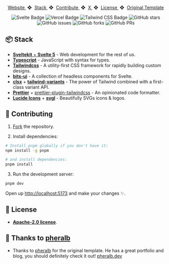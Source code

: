 <!-- TODO: Add new image to readme -->
<!-- <div align="center">
<a href="https://zamora.dev">
  <img src="static/images/readme_img.png">
</a>
<p></p>
</div> -->

<div align="center">
    <a href="https://zamora.dev" target="_blank">
        Website
    </a>
    <span>&nbsp;❖&nbsp;</span>
    <a href="https://github.com/XzuicerJr/zamora.dev?tab=readme-ov-file#-stack">
        Stack
    </a>
    <span>&nbsp;❖&nbsp;</span>
    <a href="https://github.com/XzuicerJr/zamora.dev?tab=readme-ov-file#-contributing">
        Contribute
    </a>
    <span>&nbsp;❖&nbsp;</span>
    <a href="https://zamora.dev/tw">
        X
    </a>
    <span>&nbsp;❖&nbsp;</span>
    <a href="https://github.com/XzuicerJr/zamora.dev?tab=readme-ov-file#-license">
        License
    </a>
    <span>&nbsp;❖&nbsp;</span>
    <a href="https://github.com/XzuicerJr/zamora.dev?tab=readme-ov-file#-thanks-to-pheralb">
        Original Template
    </a>
</div>

</p>

<div align="center">

![Svelte Badge](https://img.shields.io/badge/Sveltekit-FF3E00?logo=svelte&logoColor=fff&style=flat)
![Vercel Badge](https://img.shields.io/badge/Vercel-000?logo=vercel&logoColor=fff&style=flat)
![Tailwind CSS Badge](https://img.shields.io/badge/Tailwind%20CSS-06B6D4?logo=tailwindcss&logoColor=fff&style=flat)
![GitHub stars](https://img.shields.io/github/stars/XzuicerJr/zamora.dev)
![GitHub issues](https://img.shields.io/github/issues/XzuicerJr/zamora.dev)
![GitHub forks](https://img.shields.io/github/forks/XzuicerJr/zamora.dev)
![GitHub PRs](https://img.shields.io/github/issues-pr/XzuicerJr/zamora.dev)
</div>


## 📦 Stack

- [**Sveltekit** + **Svelte 5**](https://svelte.dev/) - Web development for the rest of us.
- [**Typescript**](https://www.typescriptlang.org/) - JavaScript with syntax for types.
- [**Tailwindcss**](https://tailwindcss.com/) - A utility-first CSS framework for rapidly building custom designs.
- [**bits-ui**](https://www.bits-ui.com) - A collection of headless components for Svelte.
- [**clsx**](https://github.com/lukeed/clsx) + [**tailwind-variants**](https://www.tailwind-variants.org/) - The power of Tailwind combined with a first-class variant API.
- [**Prettier**](https://prettier.io/) + [prettier-plugin-tailwindcss](https://github.com/tailwindlabs/prettier-plugin-tailwindcss) - An opinionated code formatter.
- [**Lucide Icons**](https://lucide.dev/) + [**svgl**](https://svgl.app/) - Beautifully SVGs icons & logos.

## 🚀 Contributing

1. [Fork](https://github.com/XzuicerJr/zamora.dev/fork) the repository.

2. Install dependencies:

```bash
# Install pnpm globally if you don't have it:
npm install -g pnpm

# and install dependencies:
pnpm install
```

3. Run the development server:

```bash
pnpm dev
```

Open up [http://localhost:5173](http://localhost:5173) and make your changes ✨.

## 📄 License

- [**Apache-2.0 license**](https://github.com/XzuicerJr/zamora.dev?tab=Apache-2.0-1-ov-file#readme).

## 🤝 Thanks to [pheralb](https://github.com/pheralb)

- Thanks to [pheralb](https://github.com/pheralb) for the original template. He has a great portfolio and blog, you should definitely check it out! [pheralb.dev](https://pheralb.dev)